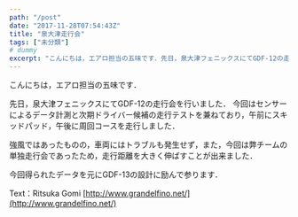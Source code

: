```yaml
---
path: "/post"
date: "2017-11-28T07:54:43Z"
title: "泉大津走行会"
tags: ["未分類"]
# dummy
excerpt: "こんにちは，エアロ担当の五味です．先日，泉大津フェニックスにてGDF-12の走行会を行いました．今回はセンサーによるデータ計測と次期ドライバー候補の走行テストを兼ねており，午前にスキッドパッド，午後..."
---
```




こんにちは，エアロ担当の五味です．

先日，泉大津フェニックスにてGDF-12の走行会を行いました．
今回はセンサーによるデータ計測と次期ドライバー候補の走行テストを兼ねており，午前にスキッドパッド，午後に周回コースを走行しました．

強風ではあったものの，車両にはトラブルも発生せず，また，今回は弊チームの単独走行会であったため，走行距離を大きく伸ばすことが出来ました．

今回得られたデータを元にGDF-13の設計に励んで参ります．

Text：Ritsuka Gomi
[http://www.grandelfino.net/](http://www.grandelfino.net/)